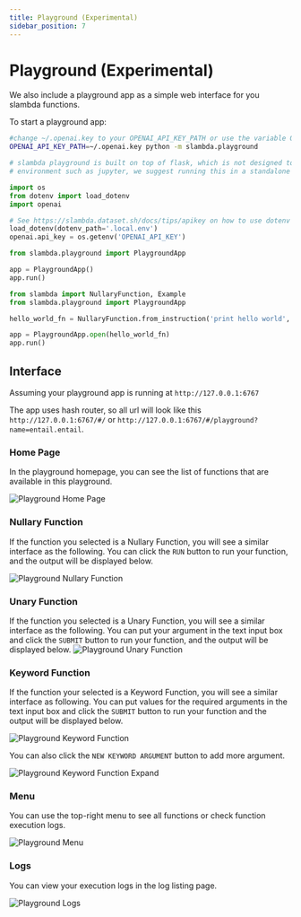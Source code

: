 ```yaml
---
title: Playground (Experimental)
sidebar_position: 7
---
```


# Playground (Experimental)

We also include a playground app as a simple web interface for you slambda functions.

To start a playground app:

```bash title='Command Line'
#change ~/.openai.key to your OPENAI_API_KEY_PATH or use the variable OPENAI_API_KEY 
OPENAI_API_KEY_PATH=~/.openai.key python -m slambda.playground
```

```python title='Programmatically'
# slambda playground is built on top of flask, which is not designed to run in 
# environment such as jupyter, we suggest running this in a standalone python script.

import os
from dotenv import load_dotenv
import openai

# See https://slambda.dataset.sh/docs/tips/apikey on how to use dotenv
load_dotenv(dotenv_path='.local.env')
openai.api_key = os.getenv('OPENAI_API_KEY')

from slambda.playground import PlaygroundApp

app = PlaygroundApp()
app.run()
```

```python title='Running a single function'
from slambda import NullaryFunction, Example
from slambda.playground import PlaygroundApp

hello_world_fn = NullaryFunction.from_instruction('print hello world', examples=[Example(output="hello world")])

app = PlaygroundApp.open(hello_world_fn)
app.run()
```

## Interface

Assuming your playground app is running at `http://127.0.0.1:6767`

The app uses hash router, so all url will look like this `http://127.0.0.1:6767/#/`
or `http://127.0.0.1:6767/#/playground?name=entail.entail`.

### Home Page

In the playground homepage, you can see the list of functions that are available in this playground.

![Playground Home Page](/screenshots/home.png)

### Nullary Function

If the function you selected is a Nullary Function, you will see a similar interface as the following.
You can click the `RUN` button to run your function, and the output will be displayed below.

![Playground Nullary Function](/screenshots/nullary.png)

### Unary Function

If the function you selected is a Unary Function, you will see a similar interface as the following.
You can put your argument in the text input box and click the `SUBMIT` button to run your function, and the output will be
displayed below.
![Playground Unary Function](/screenshots/unary.png)

### Keyword Function

If the function your selected is a Keyword Function, you will see a similar interface as following.
You can put values for the required arguments in the text input box and click the `SUBMIT` button to run your function and
the output will be
displayed below.

![Playground Keyword Function](/screenshots/kw.png)

You can also click the `NEW KEYWORD ARGUMENT` button to add more argument.

![Playground Keyword Function Expand](/screenshots/kw-expand.png)

### Menu

You can use the top-right menu to see all functions or check function execution logs.

![Playground Menu](/screenshots/menu.png)

### Logs

You can view your execution logs in the log listing page.

![Playground Logs](/screenshots/logs.png)
